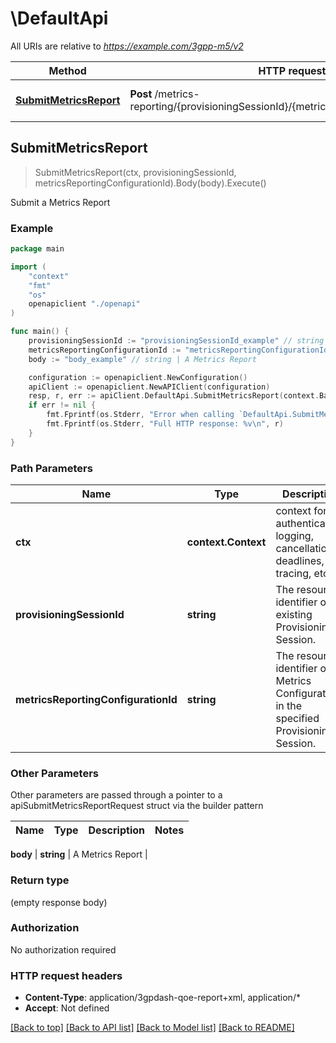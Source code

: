 # \DefaultApi

All URIs are relative to *https://example.com/3gpp-m5/v2*

Method | HTTP request | Description
------------- | ------------- | -------------
[**SubmitMetricsReport**](DefaultApi.md#SubmitMetricsReport) | **Post** /metrics-reporting/{provisioningSessionId}/{metricsReportingConfigurationId} | Submit a Metrics Report



## SubmitMetricsReport

> SubmitMetricsReport(ctx, provisioningSessionId, metricsReportingConfigurationId).Body(body).Execute()

Submit a Metrics Report

### Example

```go
package main

import (
    "context"
    "fmt"
    "os"
    openapiclient "./openapi"
)

func main() {
    provisioningSessionId := "provisioningSessionId_example" // string | The resource identifier of an existing Provisioning Session.
    metricsReportingConfigurationId := "metricsReportingConfigurationId_example" // string | The resource identifier of a Metrics Configuration in the specified Provisioning Session.
    body := "body_example" // string | A Metrics Report

    configuration := openapiclient.NewConfiguration()
    apiClient := openapiclient.NewAPIClient(configuration)
    resp, r, err := apiClient.DefaultApi.SubmitMetricsReport(context.Background(), provisioningSessionId, metricsReportingConfigurationId).Body(body).Execute()
    if err != nil {
        fmt.Fprintf(os.Stderr, "Error when calling `DefaultApi.SubmitMetricsReport``: %v\n", err)
        fmt.Fprintf(os.Stderr, "Full HTTP response: %v\n", r)
    }
}
```

### Path Parameters


Name | Type | Description  | Notes
------------- | ------------- | ------------- | -------------
**ctx** | **context.Context** | context for authentication, logging, cancellation, deadlines, tracing, etc.
**provisioningSessionId** | **string** | The resource identifier of an existing Provisioning Session. | 
**metricsReportingConfigurationId** | **string** | The resource identifier of a Metrics Configuration in the specified Provisioning Session. | 

### Other Parameters

Other parameters are passed through a pointer to a apiSubmitMetricsReportRequest struct via the builder pattern


Name | Type | Description  | Notes
------------- | ------------- | ------------- | -------------


 **body** | **string** | A Metrics Report | 

### Return type

 (empty response body)

### Authorization

No authorization required

### HTTP request headers

- **Content-Type**: application/3gpdash-qoe-report+xml, application/*
- **Accept**: Not defined

[[Back to top]](#) [[Back to API list]](../README.md#documentation-for-api-endpoints)
[[Back to Model list]](../README.md#documentation-for-models)
[[Back to README]](../README.md)

